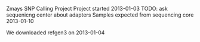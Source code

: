 Zmays SNP Calling Project
Project started 2013-01-03
TODO: ask sequenicng center about adapters
Samples expected from sequencing core 2013-01-10


We downloaded refgen3 on 2013-01-04
